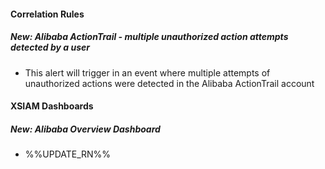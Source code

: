 
#### Correlation Rules
##### New: Alibaba ActionTrail - multiple unauthorized action attempts detected by a user
- This alert will trigger in an event where multiple attempts of unauthorized actions were detected  in the Alibaba ActionTrail account

#### XSIAM Dashboards
##### New: Alibaba Overview Dashboard
- %%UPDATE_RN%%
